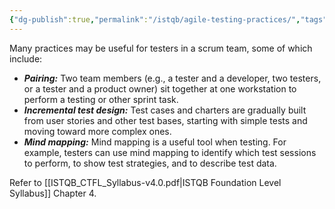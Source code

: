 ```yaml
---
{"dg-publish":true,"permalink":"/istqb/agile-testing-practices/","tags":["agile","agile-tester","test-activities","tester-role"]}
---
```


Many practices may be useful for testers in a scrum team, some of which include: 
- ***Pairing:*** Two team members (e.g., a tester and a developer, two testers, or a tester and a product owner) sit together at one workstation to perform a testing or other sprint task. 
- ***Incremental test design:*** Test cases and charters are gradually built from user stories and other test bases, starting with simple tests and moving toward more complex ones. 
- ***Mind mapping:*** Mind mapping is a useful tool when testing. For example, testers can use mind mapping to identify which test sessions to perform, to show test strategies, and to describe test data.

Refer to [[ISTQB_CTFL_Syllabus-v4.0.pdf|ISTQB Foundation Level Syllabus]] Chapter 4.

